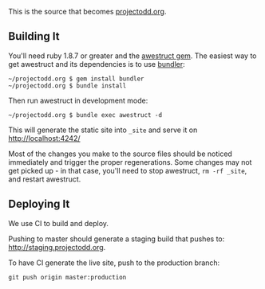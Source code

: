 This is the source that becomes [projectodd.org](http://projectodd.org/). 

## Building It

You'll need ruby 1.8.7 or greater and the [awestruct gem](http://awestruct.org/). 
The easiest way to get awestruct and its dependencies is to use [bundler](http://gembundler.com):

    ~/projectodd.org $ gem install bundler
    ~/projectodd.org $ bundle install
    
Then run awestruct in development mode:

    ~/projectodd.org $ bundle exec awestruct -d

This will generate the static site into `_site` and serve it on [http://localhost:4242/](http://localhost:4242/)

Most of the changes you make to the source files should be noticed immediately
and trigger the proper regenerations. Some changes may not get picked up - in that
case, you'll need to stop awestruct, `rm -rf _site`, and restart awestruct.

## Deploying It

We use CI to build and deploy. 

Pushing to master should generate a staging build that pushes to:
<http://staging.projectodd.org>.

To have CI generate the live site, push to the production branch:
    
    git push origin master:production
